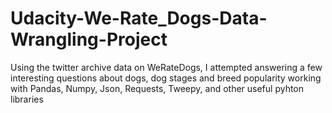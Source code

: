 # Udacity-We-Rate_Dogs-Data-Wrangling-Project
Using the twitter archive data on WeRateDogs, I attempted answering a few interesting questions about dogs, dog stages and breed popularity working with Pandas, Numpy, Json, Requests, Tweepy, and other useful pyhton libraries
